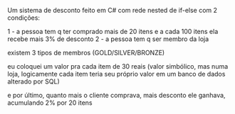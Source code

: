 Um sistema de desconto feito em C# com rede nested de if-else com 2 condições: 

1 - a pessoa tem q ter comprado mais de 20 itens e a cada 100 itens ela recebe mais 3% de desconto
2 - a pessoa tem q ser membro da loja

existem 3 tipos de membros (GOLD/SILVER/BRONZE)

eu coloquei um valor pra cada item de 30 reais (valor simbólico, mas numa loja, logicamente cada item teria seu próprio valor em um banco de dados alterado por SQL)

e por último, quanto mais o cliente comprava, mais desconto ele ganhava, acumulando 2% por 20 itens
